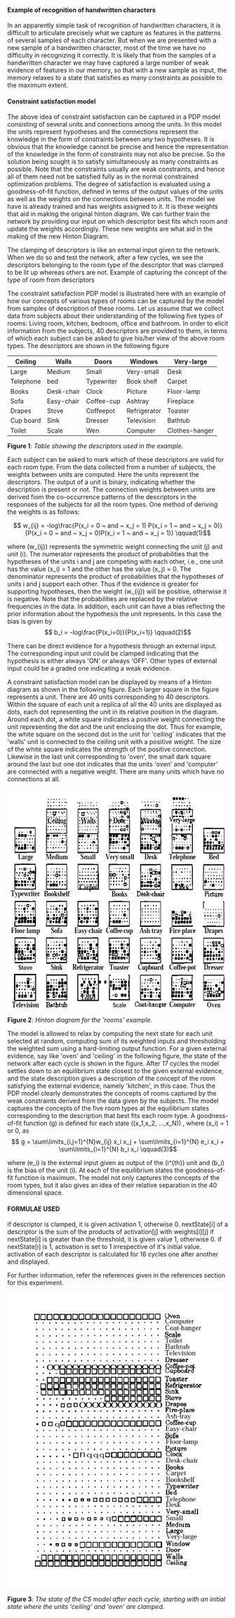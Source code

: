 #### Example of recognition of handwritten characters

In an apparently simple task of recognition of handwritten characters, it is difficult to articulate precisely what we capture as features in the patterns of several samples of each character. But when we are presented with a new sample of a handwritten character, most of the time we have no difficulty in recognizing it correctly. It is likely that from the samples of a handwritten character we may have captured a large number of weak evidence of features in our memory, so that with a new sample as input, the memory relaxes to a state that satisfies as many constraints as possible to the maximum extent.

#### Constraint satisfaction model

The above idea of constraint satisfaction can be captured in a PDP model consisting of several units and connections among the units. In this model the units represent hypotheses and the connections represent the knowledge in the form of constraints between any two hypotheses. It is obvious that the knowledge cannot be precise and hence the representation of the knowledge in the form of constraints may not also be precise. So the solution being sought is to satisfy simultaneously as many constraints as possible. Note that the constraints usually are weak constraints, and hence all of them need not be satisfied fully as in the normal constrained optimization problems. The degree of satisfaction is evaluated using a goodness-of-fit function, defined in terms of the output values of the units as well as the weights on the connections between units.
The model we have is already trained and has weights assigned to it. It is these weights that aid in making the original hinton diagram. We can further train the network by providing our input on which descriptor best fits whch room and update the weights accordingly. These new weights are what aid in the making of the new Hinton Diagram.

The clamping of descriptors is like an external input given to the netowrk. When we do so and test the network, after a few cycles, we see the descriptors belonging to the room type of the descriptor that was clamped to be lit up whereas others are not.
Example of capturing the concept of the type of room from descriptors

The constraint satisfaction PDP model is illustrated here with an example of how our concepts of various types of rooms can be captured by the model from samples of description of these rooms. Let us assume that we collect data from subjects about their understanding of the following five types of rooms: Living room, kitchen, bedroom, office and bathroom. In order to elicit information from the subjects, 40 descriptors are provided to them, in terms of which each subject can be asked to give his/her view of the above room types. The descriptors are shown in the following figure


|Ceiling|Walls|Doors|Windows|Very-large|
|-------|-----|-----|-------|----------|
|Large|Medium|Small|Very-small|Desk|
|Telephone|bed|Typewriter|Book shelf|Carpet|
|Books|Desk-chair|Clock|Picture|Floor-lamp|
|Sofa|Easy-chair|Coffee-cup|Ashtray|Fireplace|
|Drapes|Stove|Coffeepot|Refrigerator|Toaster|
|Cup board|Sink|Dresser|Television|Bathtub|
|Toilet|Scale|Wen|Computer|Clothes-hanger|

**Figure 1**: *Table showing the descriptors used in the example.*

Each subject can be asked to mark which of these descriptors are valid for each room type. From the data collected from a number of subjects, the weights between units are computed. Here the units represent the descriptors. The output of a unit is binary, indicating whether the description is present or not. The connection weights between units are derived fiom the co-occurrence patterns of the descriptors in the responses of the subjects for all the room types. One method of deriving the weights is as follows:

$$ w_{ij} = -log\frac{P(x_i = 0 ~ and ~ x_j = 1) P(x_i = 1 ~ and ~ x_j = 0)}{P(x_i = 0 ~ and ~ x_j = 0)P(x_i = 1 ~ and ~ x_j = 1)} \qquad(1)$$

where \(w_{ij}\) represents the symmetric weight connecting the unit \(j\) and unit \(i\). The numerator represents the product of probabilities that the hypotheses of the units i and j are competing with each other, i.e., one unit has the value \(x_i\) = 1 and the other has the value \(x_j\) = 0. The denominator represents the product of probabilities that the hypotheses of units i and j support each other. Thus if the evidence is greater for supporting hypotheses, then the weight \(w_{ij}\) will be positive, otherwise it is negative. Note that the probabilities are replaced by the relative frequencies in the data. In addition, each unit can have a bias reflecting the prior information about the hypothesis the unit represents. In this case the bias is given by $$ b_i = -log\frac{P(x_i=0)}{P(x_i=1)} \qquad(2)$$

There can be direct evidence for a hypothesis through an external input. The corresponding input unit could be clamped indicating that the hypothesis is either always 'ON' or always 'OFF'. Other types of external input could be a graded one indicating a weak evidence.

A constraint satisfaction model can be displayed by means of a Hinton diagram as shown in the following figure. Each larger square in the figure represents a unit. There are 40 units corresponding to 40 descriptors. Within the square of each unit a replica of all the 40 units are displayed as dots, each dot representing the unit in its relative position in the diagram. Around each dot, a white square indicates a positive weight connecting the unit representing the dot and the unit enclosing the dot. Thus for example, the white square on the second dot in the unit for 'ceiling' indicates that the 'walls' unit is connected to the ceiling unit with a positive weight. The size of the white square indicates the strength of the positive connection. Likewise in the last unit corresponding to 'oven', the small dark square around the last but one dot indicates that the units 'oven' and 'computer' are connected with a negative weight. There are many units which have no connections at all.


<img src="images/figA2.jpg"  width="500px;" height = "500px">



**Figure 2**: *Hinton diagram for the 'rooms' example.*


The model is allowed to relax by computing the next state for each unit selected at random, computing sum of its weighted inputs and thresholding the weighted sum using a hard-limiting output function. For a given external evidence, say like 'oven' and 'ceiling' in the following figure, the state of the network after each cycle is shown in the figure. After 17 cycles the model settles down to an equilibrium state closest to the given external evidence, and the state description gives a description of the concept of the room satisfying the external evidence, namely 'kitchen', in this case. Thus the PDP model clearly demonstrates the concepts of rooms captured by the weak constraints derived from the data given by the subjects. The model captures the concepts of the five room types at the equilibrium states corresponding to the description that best fits each room type. A goodness-of-fit function (g) is defined for each state (\(x_1,x_2, ...,x_N)\) , where \(x_i\) = 1 or 0, as $$ g = \sum\limits_{i,j=1}^{N}w_{ij} x_i x_j + \sum\limits_{i=1}^{N} e_i x_i + \sum\limits_{i=1}^{N} b_i x_i \qquad(3)$$

where \(e_i\) is the external input given as output of the \(i^{th}\) unit and \(b_i\) is the bias of the unit \(i\). At each of the equilibrium states the goodness-of-fit function is maximum. The model not only captures the concepts of the room types, but it also gives an idea of their relative separation in the 40 dimensional space.



#### FORMULAE USED

if descriptor is clamped, it is given activation 1, otherwise 0.
nextState[i] of a descriptor is the sum of the products of activation[j] with weights[i][j]
if nextState[i] is greater than the threshold, it is given value 1, otherwise 0.
if nextState[i] is 1, activation is set to 1 irrespective of it's initial value.
activation of each descriptor is calculated for 16 cycles one after another and displayed.


For further information, refer the references given in the references section for this experiment.


<img src="images/clamping.png">




**Figure 3**: *The state of the CS model after each cycle, starting with an initial state where the units 'ceiling' and 'oven' are clamped.*
